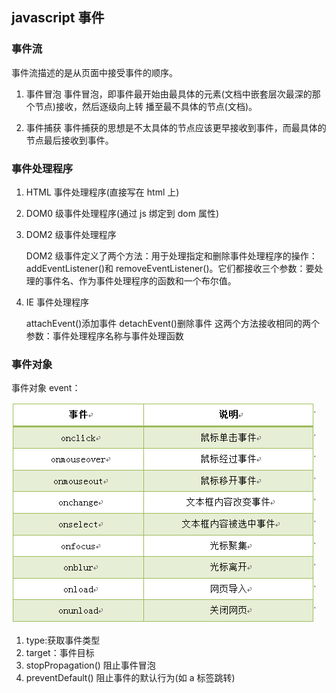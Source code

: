 ## javascript 事件

### 事件流

事件流描述的是从页面中接受事件的顺序。

1. 事件冒泡
   事件冒泡，即事件最开始由最具体的元素(文档中嵌套层次最深的那个节点)接收，然后逐级向上转 播至最不具体的节点(文档)。

2. 事件捕获
   事件捕获的思想是不太具体的节点应该更早接收到事件，而最具体的节点最后接收到事件。

### 事件处理程序

1. HTML 事件处理程序(直接写在 html 上)

2. DOM0 级事件处理程序(通过 js 绑定到 dom 属性)

3. DOM2 级事件处理程序

   DOM2 级事件定义了两个方法：用于处理指定和删除事件处理程序的操作：addEventListener()和 removeEventListener()。它们都接收三个参数：要处理的事件名、作为事件处理程序的函数和一个布尔值。

4. IE 事件处理程序

   attachEvent()添加事件
   detachEvent()删除事件
   这两个方法接收相同的两个参数：事件处理程序名称与事件处理函数

### 事件对象

事件对象 event：

![events](images/event.jpg)

1. type:获取事件类型
2. target：事件目标
3. stopPropagation() 阻止事件冒泡
4. preventDefault() 阻止事件的默认行为(如 a 标签跳转)
